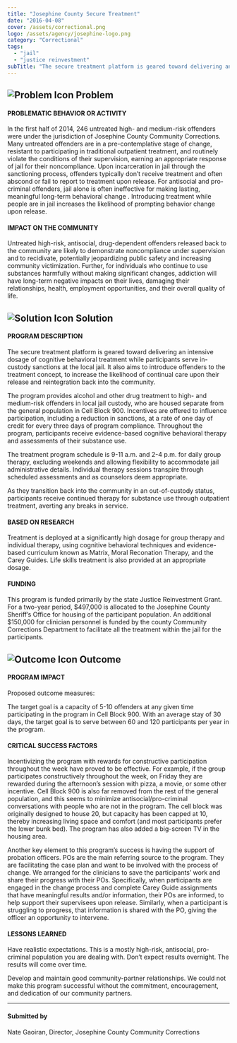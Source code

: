```yaml
---
title: "Josephine County Secure Treatment"
date: "2016-04-08"
cover: /assets/correctional.png
logo: /assets/agency/josephine-logo.png
category: "Correctional"
tags:
  - "jail"
  - "justice reinvestment"
subTitle: "The secure treatment platform is geared toward delivering an intensive dosage of cognitive behavioral treatment while participants serve in-custody sanctions at the local jail."
---
```


## ![Problem Icon](https://github.com/google/material-design-icons/raw/master/alert/1x_web/ic_error_outline_black_48dp.png "Problem") Problem

#### PROBLEMATIC BEHAVIOR OR ACTIVITY

In the first half of 2014, 246 untreated high- and medium-risk offenders were under the jurisdiction of Josephine County Community Corrections. Many untreated offenders are in a pre-contemplative stage of change, resistant to participating in traditional outpatient treatment, and routinely violate the conditions of their supervision, earning an appropriate response of jail for their noncompliance. Upon incarceration in jail through the sanctioning process, offenders typically don’t receive treatment and often abscond or fail to report to treatment upon release. For antisocial and pro-criminal offenders, jail alone is often ineffective for making lasting, meaningful long-term behavioral change . Introducing treatment while people are in jail increases the likelihood of prompting behavior change upon release.

#### IMPACT ON THE COMMUNITY

Untreated high-risk, antisocial, drug-dependent offenders released back to the community are likely to demonstrate noncompliance under supervision and to recidivate, potentially jeopardizing public safety and increasing community victimization. Further, for individuals who continue to use substances harmfully without making significant changes, addiction will have long-term negative impacts on their lives, damaging their relationships, health, employment opportunities, and their overall quality of life.

## ![Solution Icon](https://github.com/google/material-design-icons/raw/master/action/1x_web/ic_lightbulb_outline_black_48dp.png "Solution") Solution

#### PROGRAM DESCRIPTION

The secure treatment platform is geared toward delivering an intensive dosage of cognitive behavioral treatment while participants serve in-custody sanctions at the local jail. It also aims to introduce offenders to the treatment concept, to increase the likelihood of continual care upon their release and reintegration back into the community.

The program provides alcohol and other drug treatment to high- and medium-risk offenders in local jail custody, who are housed separate from the general population in Cell Block 900. Incentives are offered to influence participation, including a reduction in sanctions, at a rate of one day of credit for every three days of program compliance. Throughout the program, participants receive evidence-based cognitive behavioral therapy and assessments of their substance use.

The treatment program schedule is 9-11 a.m. and 2-4 p.m. for daily group therapy, excluding weekends and allowing flexibility to accommodate jail administrative details. Individual therapy sessions transpire through scheduled assessments and as counselors deem appropriate.

As they transition back into the community in an out-of-custody status, participants receive continued therapy for substance use through outpatient treatment, averting any breaks in service.

#### BASED ON RESEARCH

Treatment is deployed at a significantly high dosage for group therapy and individual therapy, using cognitive behavioral techniques and evidence-based curriculum known as Matrix, Moral Reconation Therapy, and the Carey Guides. Life skills treatment is also provided at an appropriate dosage.

#### FUNDING

This program is funded primarily by the state Justice Reinvestment Grant. For a two-year period, $497,000 is allocated to the Josephine County Sheriff’s Office for housing of the participant population. An additional $150,000 for clinician personnel is funded by the county Community Corrections Department to facilitate all the treatment within the jail for the participants.

## ![Outcome Icon](https://github.com/google/material-design-icons/raw/master/action/1x_web/ic_view_list_black_48dp.png "Outcome") Outcome

#### PROGRAM IMPACT

Proposed outcome measures:

The target goal is a capacity of 5-10 offenders at any given time participating in the program in Cell Block 900. With an average stay of 30 days, the target goal is to serve between 60 and 120 participants per year in the program.

#### CRITICAL SUCCESS FACTORS

Incentivizing the program with rewards for constructive participation throughout the week have proved to be effective. For example, if the group participates constructively throughout the week, on Friday they are rewarded during the afternoon’s session with pizza, a movie, or some other incentive. Cell Block 900 is also far removed from the rest of the general population, and this seems to minimize antisocial/pro-criminal conversations with people who are not in the program. The cell block was originally designed to house 20, but capacity has been capped at 10, thereby increasing living space and comfort (and most participants prefer the lower bunk bed). The program has also added a big-screen TV in the housing area.

Another key element to this program’s success is having the support of probation officers. POs are the main referring source to the program. They are facilitating the case plan and want to be involved with the process of change. We arranged for the clinicians to save the participants’ work and share their progress with their POs. Specifically, when participants are engaged in the change process and complete Carey Guide assignments that have meaningful results and/or information, their POs are informed, to help support their supervisees upon release. Similarly, when a participant is struggling to progress, that information is shared with the PO, giving the officer an opportunity to intervene.

#### LESSONS LEARNED

Have realistic expectations. This is a mostly high-risk, antisocial, pro-criminal population you are dealing with. Don’t expect results overnight. The results will come over time.

Develop and maintain good community-partner relationships. We could not make this program successful without the commitment, encouragement, and dedication of our community partners.

---

#### Submitted by
Nate Gaoiran, Director, Josephine County Community Corrections
